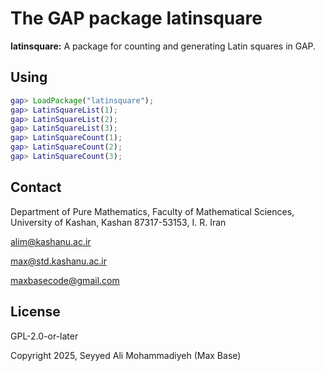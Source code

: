 # The GAP package latinsquare

**latinsquare:** A package for counting and generating Latin squares in GAP.

## Using

```gap
gap> LoadPackage("latinsquare");
gap> LatinSquareList(1);
gap> LatinSquareList(2);
gap> LatinSquareList(3);
gap> LatinSquareCount(1);
gap> LatinSquareCount(2);
gap> LatinSquareCount(3);
```

## Contact

Department of Pure Mathematics, Faculty of Mathematical Sciences, University of Kashan, Kashan 87317-53153, I. R. Iran

alim@kashanu.ac.ir

max@std.kashanu.ac.ir

maxbasecode@gmail.com

## License

GPL-2.0-or-later

Copyright 2025, Seyyed Ali Mohammadiyeh (Max Base)
